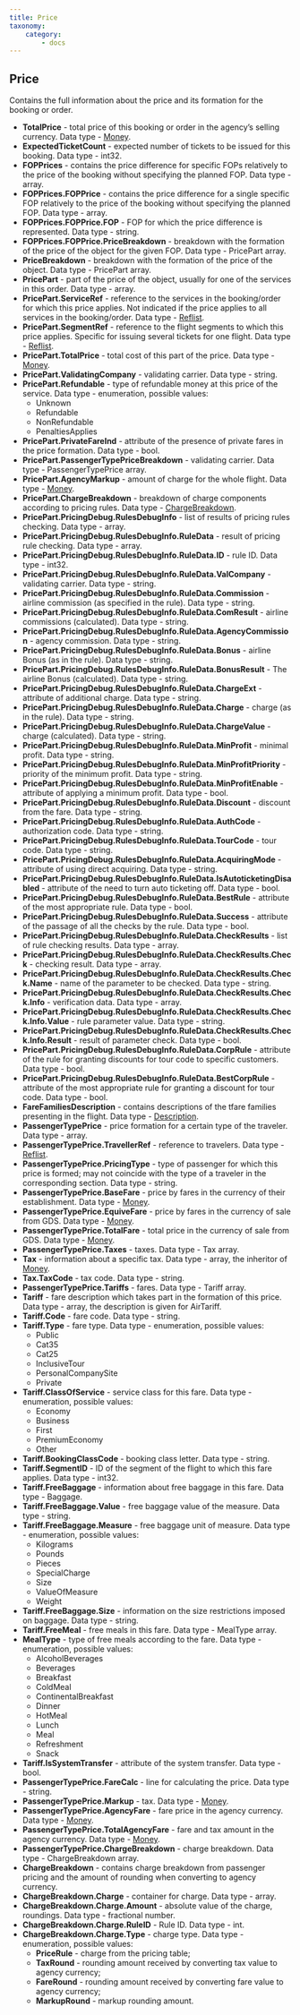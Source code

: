 ```yaml
---
title: Price
taxonomy:
    category:
        - docs
---
```


Price
-----

Contains the full information about the price and its formation for the booking or order.

-   **TotalPrice** - total price of this booking or order in the agency’s selling currency. Data type - [Money](/avia/common/money).
-   **ExpectedTicketCount** - expected number of tickets to be issued for this booking. Data type - int32.
-   **FOPPrices** - contains the price difference for specific FOPs relatively to the price of the booking without specifying the planned FOP. Data type - array.
-   **FOPPrices.FOPPrice** - contains the price difference for a single specific FOP relatively to the price of the booking without specifying the planned FOP. Data type - array.
-   **FOPPrices.FOPPrice.FOP** - FOP for which the price difference is represented. Data type - string.
-   **FOPPrices.FOPPrice.PriceBreakdown** - breakdown with the formation of the price of the object for the given FOP. Data type - PricePart array.
-   **PriceBreakdown** - breakdown with the formation of the price of the object. Data type - PricePart array.
-   **PricePart** - part of the price of the object, usually for one of the services in this order. Data type - array.
-   **PricePart.ServiceRef** - reference to the services in the booking/order for which this price applies. Not indicated if the price applies to all services in the booking/order. Data type - [Reflist](/avia/common/reflist).
-   **PricePart.SegmentRef** - reference to the flight segments to which this price applies. Specific for issuing several tickets for one flight. Data type - [Reflist](/avia/common/reflist).
-   **PricePart.TotalPrice** - total cost of this part of the price. Data type - [Money](/avia/common/money).
-   **PricePart.ValidatingCompany** - validating carrier. Data type - string.
-   **PricePart.Refundable** - type of refundable money at this price of the service. Data type - enumeration, possible values:
    -   Unknown
    -   Refundable
    -   NonRefundable
    -   PenaltiesApplies
-   **PricePart.PrivateFareInd** - attribute of the presence of private fares in the price formation. Data type - bool.
-   **PricePart.PassengerTypePriceBreakdown** - validating carrier. Data type - PassengerTypePrice array.
-   **PricePart.AgencyMarkup** - amount of charge for the whole flight. Data type - [Money](/avia/common/money).
-   **PricePart.ChargeBreakdown** -  breakdown of charge components according to pricing rules. Data type - [ChargeBreakdown](/avia/common/chargebreakdown).
-   **PricePart.PricingDebug.RulesDebugInfo** - list of results of pricing rules checking. Data type - array.
-   **PricePart.PricingDebug.RulesDebugInfo.RuleData** - result of pricing rule checking. Data type - array.
-   **PricePart.PricingDebug.RulesDebugInfo.RuleData.ID** - rule ID. Data type - int32.
-   **PricePart.PricingDebug.RulesDebugInfo.RuleData.ValCompany** - validating carrier. Data type - string.
-   **PricePart.PricingDebug.RulesDebugInfo.RuleData.Commission** - airline commission (as specified in the rule). Data type - string.
-   **PricePart.PricingDebug.RulesDebugInfo.RuleData.ComResult** - airline commissions (calculated). Data type - string.
-   **PricePart.PricingDebug.RulesDebugInfo.RuleData.AgencyCommission** - agency commission. Data type - string.
-   **PricePart.PricingDebug.RulesDebugInfo.RuleData.Bonus** - airline Bonus (as in the rule). Data type - string.
-   **PricePart.PricingDebug.RulesDebugInfo.RuleData.BonusResult** - The airline Bonus (calculated). Data type - string.
-   **PricePart.PricingDebug.RulesDebugInfo.RuleData.ChargeExt** - attribute of additional charge. Data type - string.
-   **PricePart.PricingDebug.RulesDebugInfo.RuleData.Charge** - charge (as in the rule). Data type - string.
-   **PricePart.PricingDebug.RulesDebugInfo.RuleData.ChargeValue** - charge (calculated). Data type - string.
-   **PricePart.PricingDebug.RulesDebugInfo.RuleData.MinProfit** - minimal profit. Data type - string.
-   **PricePart.PricingDebug.RulesDebugInfo.RuleData.MinProfitPriority** - priority of the minimum profit. Data type - string.
-   **PricePart.PricingDebug.RulesDebugInfo.RuleData.MinProfitEnable** - attribute of applying a minimum profit. Data type - bool.
-   **PricePart.PricingDebug.RulesDebugInfo.RuleData.Discount** - discount from the fare. Data type - string.
-   **PricePart.PricingDebug.RulesDebugInfo.RuleData.AuthCode** - authorization code. Data type - string.
-   **PricePart.PricingDebug.RulesDebugInfo.RuleData.TourCode** - tour code. Data type - string.
-   **PricePart.PricingDebug.RulesDebugInfo.RuleData.AcquiringMode** - attribute of using direct acquiring. Data type - string.
-   **PricePart.PricingDebug.RulesDebugInfo.RuleData.IsAutoticketingDisabled** - attribute of the need to turn auto ticketing off. Data type - bool.
-   **PricePart.PricingDebug.RulesDebugInfo.RuleData.BestRule** - attribute of the most appropriate rule. Data type - bool.
-   **PricePart.PricingDebug.RulesDebugInfo.RuleData.Success** - attribute of the passage of all the checks by the rule. Data type - bool.
-   **PricePart.PricingDebug.RulesDebugInfo.RuleData.CheckResults** - list of rule checking results. Data type - array.
-   **PricePart.PricingDebug.RulesDebugInfo.RuleData.CheckResults.Check** - checking result. Data type - array.
-   **PricePart.PricingDebug.RulesDebugInfo.RuleData.CheckResults.Check.Name** - name of the parameter to be checked. Data type - string.
-   **PricePart.PricingDebug.RulesDebugInfo.RuleData.CheckResults.Check.Info** - verification data. Data type - array.
-   **PricePart.PricingDebug.RulesDebugInfo.RuleData.CheckResults.Check.Info.Value** - rule parameter value. Data type - string.
-   **PricePart.PricingDebug.RulesDebugInfo.RuleData.CheckResults.Check.Info.Result** - result of parameter check. Data type - bool.
-   **PricePart.PricingDebug.RulesDebugInfo.RuleData.CorpRule** - attribute of the rule for granting discounts for tour code to specific customers. Data type - bool.
-   **PricePart.PricingDebug.RulesDebugInfo.RuleData.BestCorpRule** - attribute of the most appropriate rule for granting a discount for tour code. Data type - bool.
-   **FareFamiliesDescription** - contains descriptions of the tfare families presenting in the flight. Data type - [Description](/avia/common/ff-description).
-   **PassengerTypePrice** - price formation for a certain type of the traveler. Data type - array.
-   **PassengerTypePrice.TravellerRef** - reference to travelers. Data type - [Reflist](/avia/common/reflist).
-   **PassengerTypePrice.PricingType** - type of passenger for which this price is formed; may not coincide with the type of a traveler in the corresponding section. Data type - string.
-   **PassengerTypePrice.BaseFare** - price by fares in the currency of their establishment. Data type - [Money](/avia/common/money).
-   **PassengerTypePrice.EquiveFare** - price by fares in the currency of sale from GDS. Data type - [Money](/avia/common/money).
-   **PassengerTypePrice.TotalFare** - total price in the currency of sale from GDS. Data type - [Money](/avia/common/money).
-   **PassengerTypePrice.Taxes** - taxes. Data type - Tax array.
-   **Tax** - information about a specific tax. Data type - array, the inheritor of [Money](/avia/common/money).
-   **Tax.TaxCode** - tax code. Data type - string.
-   **PassengerTypePrice.Tariffs** - fares. Data type - Tariff array.
-   **Tariff** - fare description which takes part in the formation of this price. Data type - array, the description is given for AirTariff.
-   **Tariff.Code** - fare code. Data type - string.
-   **Tariff.Type** - fare type. Data type - enumeration, possible values:
    -   Public
    -   Cat35
    -   Cat25
    -   InclusiveTour
    -   PersonalCompanySite
    -   Private
-   **Tariff.ClassOfService** - service class for this fare. Data type - enumeration, possible values:
    -   Economy
    -   Business
    -   First
    -   PremiumEconomy
    -   Other
-   **Tariff.BookingClassCode** - booking class letter. Data type - string.
-   **Tariff.SegmentID** - ID of the segment of the flight to which this fare applies. Data type - int32.
-   **Tariff.FreeBaggage** - information about free baggage in this fare. Data type - Baggage.
-   **Tariff.FreeBaggage.Value** - free baggage value of the measure. Data type - string.
-   **Tariff.FreeBaggage.Measure** - free baggage unit of measure. Data type - enumeration, possible values:
    -   Kilograms
    -   Pounds
    -   Pieces
    -   SpecialCharge
    -   Size
    -   ValueOfMeasure
    -   Weight
-   **Tariff.FreeBaggage.Size** - information on the size restrictions imposed on baggage. Data type - string.
-   **Tariff.FreeMeal** - free meals in this fare. Data type - MealType array.
-   **MealType** - type of free meals according to the fare. Data type - enumeration, possible values:
    -   AlcoholBeverages
    -   Beverages
    -   Breakfast
    -   ColdMeal
    -   ContinentalBreakfast
    -   Dinner
    -   HotMeal
    -   Lunch
    -   Meal
    -   Refreshment
    -   Snack
-   **Tariff.IsSystemTransfer** - attribute of the system transfer. Data type - bool.
-   **PassengerTypePrice.FareCalc** - line for calculating the price. Data type - string.
-   **PassengerTypePrice.Markup** - tax. Data type - [Money](/avia/common/money).
-   **PassengerTypePrice.AgencyFare** - fare price in the agency currency. Data type - [Money](/avia/common/money).
-   **PassengerTypePrice.TotalAgencyFare** - fare and tax amount in the agency currency. Data type - [Money](/avia/common/money).
-   **PassengerTypePrice.ChargeBreakdown** - charge breakdown. Data type - ChargeBreakdown array.
-   **ChargeBreakdown** - contains charge breakdown from passenger pricing and the amount of rounding when converting to agency currency.
-   **ChargeBreakdown.Charge** - container for charge. Data type - array.
-   **ChargeBreakdown.Charge.Amount** - absolute value of the charge, roundings. Data type - fractional number.
-   **ChargeBreakdown.Charge.RuleID** - Rule ID. Data type - int.
-   **ChargeBreakdown.Charge.Type** - charge type. Data type - enumeration, possible values:
    - **PriceRule**  - charge from the pricing table;
    - **TaxRound** - rounding amount received by converting tax value to agency currency;
    - **FareRound** - rounding amount received by converting fare value to agency currency;
    - **MarkupRound** - markup rounding amount. 


